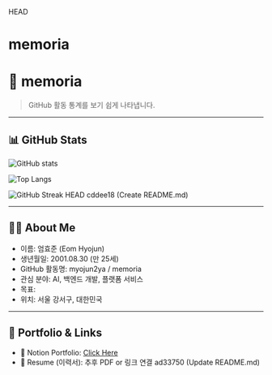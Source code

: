 HEAD
# memoria

# 🧠 memoria

> GitHub 활동 통계를 보기 쉽게 나타냅니다.

---

## 📊 GitHub Stats

![GitHub stats](https://github-readme-stats.vercel.app/api?username=myojun2ya&show_icons=true&theme=tokyonight)

![Top Langs](https://github-readme-stats.vercel.app/api/top-langs/?username=myojun2ya&layout=compact&theme=tokyonight)

![GitHub Streak](https://github-readme-streak-stats.herokuapp.com?user=myojun2ya&theme=tokyonight)
HEAD
cddee18 (Create README.md)

---

## 🙋‍♂️ About Me

- 이름: 엄효준 (Eom Hyojun)
- 생년월일: 2001.08.30 (만 25세)
- GitHub 활동명: myojun2ya / memoria
- 관심 분야: AI, 백엔드 개발, 플랫폼 서비스
- 목표: 
- 위치: 서울 강서구, 대한민국

---

## 🧭 Portfolio & Links

- 📘 Notion Portfolio: [Click Here](https://example.notion.site/)
- 📂 Resume (이력서): 추후 PDF or 링크 연결
ad33750 (Update README.md)
